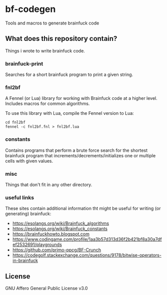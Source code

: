 # bf-codegen
Tools and macros to generate brainfuck code

## What does this repository contain?
Things i wrote to write brainfuck code.

### brainfuck-print
Searches for a short brainfuck program to print a given string.

### fnl2bf
A Fennel (or Lua) library for working with Brainfuck code at a higher level. Includes macros for common algorithms.

To use this library with Lua, compile the Fennel version to Lua:
```
cd fnl2bf
fennel -c fnl2bf.fnl > fnl2bf.lua
```

### constants
Contains programs that perform a brute force search for the shortest brainfuck program that increments/decrements/initializes one or multiple cells with given values.

### misc
Things that don't fit in any other directory.

### useful links
These sites contain additional information tht might be useful for writing (or generating) brainfuck:
- https://esolangs.org/wiki/Brainfuck_algorithms
- https://esolangs.org/wiki/Brainfuck_constants
- https://brainfuckhowto.blogspot.com
- https://www.codingame.com/profile/1aa3b57d313d36f2b421bf8a30a7dfef2532691/playgrounds
- https://github.com/primo-ppcg/BF-Crunch
- https://codegolf.stackexchange.com/questions/9178/bitwise-operators-in-brainfuck

## License
GNU Affero General Public License v3.0

